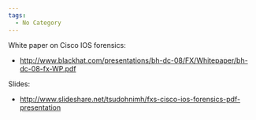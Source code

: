 ```yaml
---
tags:
  - No Category
---
```

White paper on Cisco IOS forensics:

- <http://www.blackhat.com/presentations/bh-dc-08/FX/Whitepaper/bh-dc-08-fx-WP.pdf>

Slides:

- <http://www.slideshare.net/tsudohnimh/fxs-cisco-ios-forensics-pdf-presentation>